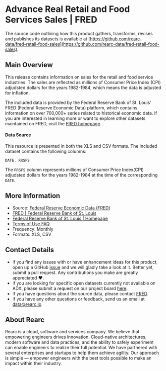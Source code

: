 Advance Real Retail and Food Services Sales | FRED
=========================

The source code outlining how this product gathers, transforms, revises and publishes its datasets is available at [https://github.com/rearc-data/fred-retail-food-sales](https://github.com/rearc-data/fred-retail-food-sales).

## Main Overview

This release contains information on sales for the retail and food service industries. The sales are reflected as millions of Consumer Price Index (CPI) adjudsted dollars for the years 1982-1984, which means the data is adjusted for inflation.

The included data is provided by the Federal Reserve Bank of St. Louis' FRED (Federal Reserve Economic Data) platform, which contains information on over 700,000+ series related to historical economic data. If you are interested in learning more or want to explore other datasets maintained on FRED, visit the [FRED homepage](https://fred.stlouisfed.org/).


#### Data Source

This resource is presented in both the XLS and CSV formats. The included dataset contains the following columns:

`DATE, RRSFS`

The `RRSFS` column represents  millions of Consumer Price Index(CPI) adjudsted dollars for the years 1982-1984 at the time of the corresponding `DATE`.  


## More Information
- Source: [Federal Reserve Economic Data (FRED)](https://fred.stlouisfed.org/series/RRSFS)
- [FRED | Federal Reserve Bank of St. Louis](https://fred.stlouisfed.org/)
- [Federal Reserve Bank of St. Louis | Homepage](https://www.stlouisfed.org/)
- [Terms of Use FAQ](https://fred.stlouisfed.org/legal/)
- Frequency: Monthly
- Formats: XLS, CSV

## Contact Details
- If you find any issues with or have enhancement ideas for this product, open up a GitHub [issue](https://github.com/rearc-data/fred-retail-food-sales/issues) and we will gladly take a look at it. Better yet, submit a pull request. Any contributions you make are greatly appreciated :heart:.
- If you are looking for specific open datasets currently not available on ADX, please submit a request on our project board [here](https://github.com/rearc-data/covid-datasets-aws-data-exchange/projects/1).
- If you have questions about the source data, please contact [FRED](https://fred.stlouisfed.org/contactus/).
- If you have any other questions or feedback, send us an email at data@rearc.io.

## About Rearc
Rearc is a cloud, software and services company. We believe that empowering engineers drives innovation. Cloud-native architectures, modern software and data practices, and the ability to safely experiment can enable engineers to realize their full potential. We have partnered with several enterprises and startups to help them achieve agility. Our approach is simple — empower engineers with the best tools possible to make an impact within their industry.
